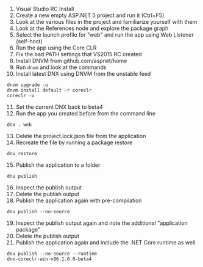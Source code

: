 1. Visual Studio RC Install
2. Create a new empty ASP.NET 5 project and run it (Ctrl+F5)
3. Look at the various files in the project and familiarize yourself with them
4. Look at the References node and explore the package graph
5. Select the launch profile for "web" and run the app using Web Listener (self-host)
6. Run the app using the Core CLR
7. Fix the bad PATH settings that VS2015 RC created
8. Install DNVM from github.com/aspnet/home
9. Run `dnvm` and look at the commands
10. Install latest DNX using DNVM from the unstable feed
```
dnvm upgrade -u
dnvm install default -r coreclr
coreclr -u
```
11. Set the current DNX back to beta4
12. Run the app you created before from the command line
```
dnx . web
```
13. Delete the project.lock.json file from the application
14. Recreate the file by running a package restore
```
dnu restore
```
15. Publish the application to a folder
```
dnu publish
```
16. Inspect the publish output
17. Delete the publish output
18. Publish the application again with pre-compilation
```
dnu publish --no-source
```
19. Inspect the publish output again and note the additional "application package"
20. Delete the publish output
21. Publish the application again and include the .NET Core runtime as well
```
dnu publish --no-source --runtime
dnx-coreclr-win-x86.1.0.0-beta4
```
